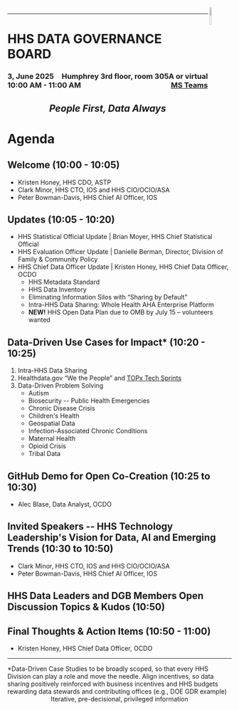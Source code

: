 <img align="right" height="10%" width="10%" src="https://cdo.hhs.gov/resource/1632510840000/footerLogo">

---

# HHS DATA GOVERNANCE BOARD
### <div style="float:left;">3, June 2025</div> <div align="right">Humphrey 3rd floor, room 305A or virtual</div> <div style="float:left;">10:00 AM - 11:00 AM</div> <div align="right">[MS Teams](https://teams.microsoft.com/l/meetup-join/19%3ameeting_OTY5OTgxYjItMmE3Yi00NmRjLWI0MTktY2EyM2E2YWYyOGQ3%40thread.v2/0?context=%7b%22Tid%22%3a%22d58addea-5053-4a80-8499-ba4d944910df%22%2c%22Oid%22%3a%22dbaa49fd-2842-4e1f-a6d4-a05f628ea8ad%22%7d)</div>

## <em><p align="center">People First, Data Always</p></em>

# Agenda
## Welcome (10:00 - 10:05)
- Kristen Honey, HHS CDO, ASTP
- Clark Minor, HHS CTO, IOS and HHS CIO/OCIO/ASA
- Peter Bowman-Davis, HHS Chief AI Officer, IOS

## Updates (10:05 - 10:20)
- HHS Statistical Official Update | Brian Moyer, HHS Chief Statistical Official
- HHS Evaluation Officer Update | Danielle Berman, Director, Division of Family & Community Policy
- HHS Chief Data Officer Update | Kristen Honey, HHS Chief Data Officer, OCDO
  - HHS Metadata Standard
  - HHS Data Inventory
  - Eliminating Information Silos with “Sharing by Default”
  - Intra-HHS Data Sharing: Whole Health AHA Enterprise Platform
  - **NEW!** HHS Open Data Plan due to OMB by July 15 – volunteers wanted 

## Data-Driven Use Cases for Impact* (10:20 - 10:25)
1. Intra-HHS Data Sharing
2. Healthdata.gov “We the People” and [TOPx Tech Sprints](https://opportunity.census.gov/)
3. Data-Driven Problem Solving
   - Autism
   - Biosecurity -- Public Health Emergencies
   - Chronic Disease Crisis
   - Children's Health
   - Geospatial Data
   - Infection-Associated Chronic Conditions
   - Maternal Health
   - Opioid Crisis
   - Tribal Data

## GitHub Demo for Open Co-Creation (10:25 to 10:30)
- Alec Blase, Data Analyst, OCDO

## Invited Speakers -- HHS Technology Leadership's Vision for Data, AI and Emerging Trends (10:30 to 10:50)
- Clark Minor, HHS CTO, IOS and HHS CIO/OCIO/ASA
- Peter Bowman-Davis, HHS Chief AI Officer, IOS 

## HHS Data Leaders and DGB Members Open Discussion Topics & Kudos (10:50)

## Final Thoughts & Action Items (10:50 - 11:00)
- Kristen Honey, HHS Chief Data Officer, OCDO

---
<div style="float:left;">*Data-Driven Case Studies to be broadly scoped, so that every HHS Division can play a role and move the needle.  Align incentives, so data sharing positively reinforced with business incentives and HHS budgets rewarding data stewards and contributing offices (e.g., DOE GDR example)</div>
<br>
<p align="center">Iterative, pre-decisional, privileged information</p>
